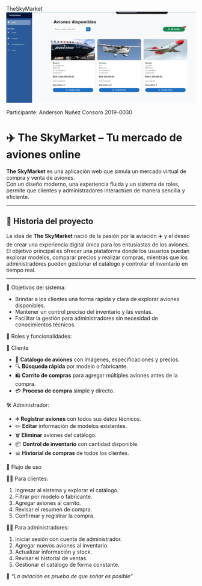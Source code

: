 TheSkyMarket
![Image Alt](https://github.com/1001ander/ProyectoFinalAp1/blob/d14d3ce240638eec9bfb578ca3c3caeebc7cf195/Screenshot%202025-07-28%20095340.png)

Participante:
Anderson Nuñez Consoro  2019-0030
# ✈️ The SkyMarket – Tu mercado de aviones online

**The SkyMarket** es una aplicación web que simula un mercado virtual de compra y venta de aviones.  
Con un diseño moderno, una experiencia fluida y un sistema de roles, permite que clientes y administradores interactúen de manera sencilla y eficiente.

---
 ## 📖 Historia del proyecto
La idea de **The SkyMarket** nació de la pasión por la aviación ✈️ y el deseo de crear una experiencia digital única para los entusiastas de los aviones.  
El objetivo principal es ofrecer una plataforma donde los usuarios puedan explorar modelos, comparar precios y realizar compras, mientras que los administradores pueden gestionar el catálogo y controlar el inventario en tiempo real.

---

 🎯 Objetivos del sistema:
- Brindar a los clientes una forma rápida y clara de explorar aviones disponibles.
- Mantener un control preciso del inventario y las ventas.
- Facilitar la gestión para administradores sin necesidad de conocimientos técnicos.

👤 Roles y funcionalidades:

 🛒 Cliente
- 📜 **Catálogo de aviones** con imágenes, especificaciones y precios.
- 🔍 **Búsqueda rápida** por modelo o fabricante.
- 🛍️ **Carrito de compras** para agregar múltiples aviones antes de la compra.
- 💳 **Proceso de compra** simple y directo.

 🛠️ Administrador:
- ➕ **Registrar aviones** con todos sus datos técnicos.
- ✏️ **Editar** información de modelos existentes.
- 🗑️ **Eliminar** aviones del catálogo.
- 📦 **Control de inventario** con cantidad disponible.
- 📊 **Historial de compras** de todos los clientes.

🔄 Flujo de uso

 🧑‍💻 Para clientes:
1. Ingresar al sistema y explorar el catálogo.
2. Filtrar por modelo o fabricante.
3. Agregar aviones al carrito.
4. Revisar el resumen de compra.
5. Confirmar y registrar la compra.

 👨‍✈️ Para administradores:
1. Iniciar sesión con cuenta de administrador.
2. Agregar nuevos aviones al inventario.
3. Actualizar información y stock.
4. Revisar el historial de ventas.
5. Gestionar el catálogo de forma constante.


💬 *“La aviación es prueba de que soñar es posible”*

